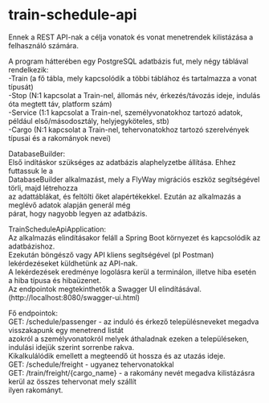 # train-schedule-api


Ennek a REST API-nak a célja vonatok és vonat menetrendek kilistázása a felhasználó számára.

A program hátterében egy PostgreSQL adatbázis fut, mely négy táblával rendelkezik:  
-Train (a fő tábla, mely kapcsolódik a többi táblához és tartalmazza a vonat típusát)  
-Stop (N:1 kapcsolat a Train-nel, állomás név, érkezés/távozás ideje, indulás óta megtett táv, platform szám)  
-Service (1:1 kapcsolat a Train-nel, személyvonatokhoz tartozó adatok, például első/másodosztály, helyjegyköteles, stb)  
-Cargo (N:1 kapcsolat a Train-nel, tehervonatokhoz tartozó szerelvények típusai és a rakományok nevei)  


DatabaseBuilder:  
Első indításkor szükséges az adatbázis alaphelyzetbe állítása. Ehhez futtassuk le a   
DatabaseBuilder alkalmazást, mely a FlyWay migrációs eszköz segítségével törli, majd létrehozza  
az adattáblákat, és feltölti őket alapértékekkel. Ezután az alkalmazás a meglévő adatok alapján generál még  
párat, hogy nagyobb legyen az adatbázis.

TrainScheduleApiApplication:  
Az alkalmazás elindításakor feláll a Spring Boot környezet és kapcsolódik az adatbázishoz.  
Ezekután böngésző vagy API kliens segítségével (pl Postman) lekérdezéseket küldhetünk az API-nak.  
A lekérdezések eredménye logolásra kerül a terminálon, illetve hiba esetén a hiba típusa és hibaüzenet.  
Az endpointok megtekinthetők a Swagger UI elindításával. (http://localhost:8080/swagger-ui.html)

Fő endpointok:  
GET: /schedule/passenger - az induló és érkező településneveket megadva visszakapunk egy menetrend listát  
azokról a személyvonatokról melyek áthaladnak ezeken a településeken, indulási idejük szerint sorrenbe rakva.  
Kikalkulálódik emellett a megteendő út hossza és az utazás ideje.  
GET: /schedule/freight - ugyanez tehervonatokkal  
GET: /train/freight/{cargo_name} - a rakomány nevét megadva kilistázásra kerül az összes tehervonat mely szállít  
ilyen rakományt.